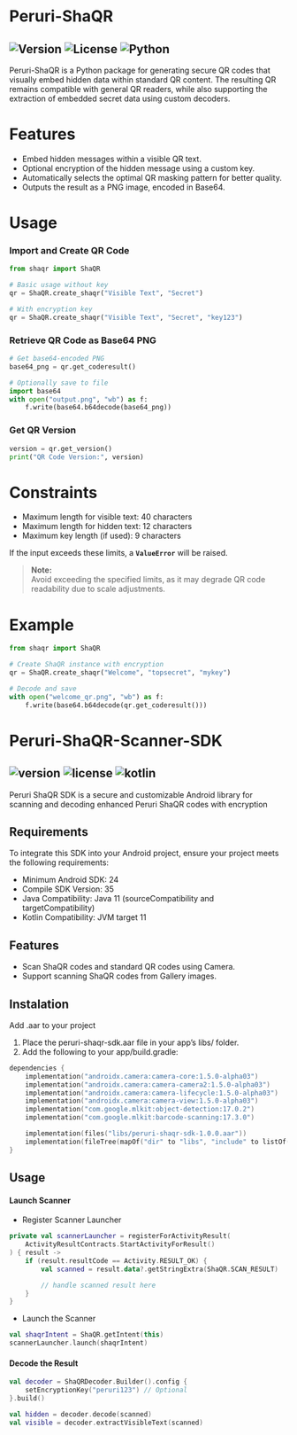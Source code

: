 # Peruri-ShaQR

![Version](https://img.shields.io/badge/version-v1.0.0-blue)
![License](https://img.shields.io/badge/license-MIT-green)
![Python](https://img.shields.io/badge/python-3.12%2B-blue)
---

Peruri-ShaQR is a Python package for generating secure QR codes that visually embed hidden data within standard QR content. The resulting QR remains compatible with general QR readers, while also supporting the extraction of embedded secret data using custom decoders.

# Features
- Embed hidden messages within a visible QR text.
- Optional encryption of the hidden message using a custom key.
- Automatically selects the optimal QR masking pattern for better quality.
- Outputs the result as a PNG image, encoded in Base64.

# Usage
### Import and Create QR Code
```python
from shaqr import ShaQR

# Basic usage without key
qr = ShaQR.create_shaqr("Visible Text", "Secret")

# With encryption key
qr = ShaQR.create_shaqr("Visible Text", "Secret", "key123")
```
### Retrieve QR Code as Base64 PNG
```python
# Get base64-encoded PNG
base64_png = qr.get_coderesult()

# Optionally save to file
import base64
with open("output.png", "wb") as f:
    f.write(base64.b64decode(base64_png))
```
### Get QR Version
```python
version = qr.get_version()
print("QR Code Version:", version)
```
# Constraints
- Maximum length for visible text: 40 characters
- Maximum length for hidden text: 12 characters
- Maximum key length (if used): 9 characters

If the input exceeds these limits, a **`ValueError`** will be raised.

> **Note:**  
> Avoid exceeding the specified limits, as it may degrade QR code readability due to scale adjustments.


# Example
```python
from shaqr import ShaQR

# Create ShaQR instance with encryption
qr = ShaQR.create_shaqr("Welcome", "topsecret", "mykey")

# Decode and save
with open("welcome_qr.png", "wb") as f:
    f.write(base64.b64decode(qr.get_coderesult()))
```

# Peruri-ShaQR-Scanner-SDK

![version](https://img.shields.io/badge/version-v1.0.0-informational)
![license](https://img.shields.io/badge/license-MIT-brightgreen)
![kotlin](https://img.shields.io/badge/kotlin-1.9+-7F52FF?logo=kotlin&logoColor=white)
---

Peruri ShaQR SDK is a secure and customizable Android library for scanning and decoding enhanced Peruri ShaQR codes with encryption

## Requirements

To integrate this SDK into your Android project, ensure your project meets the following requirements:
- Minimum Android SDK: 24
- Compile SDK Version: 35
- Java Compatibility: Java 11 (sourceCompatibility and targetCompatibility)
- Kotlin Compatibility: JVM target 11

## Features
- Scan ShaQR codes and standard QR codes using Camera.
- Support scanning ShaQR codes from Gallery images.

## Instalation
Add .aar to your project
1. Place the peruri-shaqr-sdk.aar file in your app’s libs/ folder.
2. Add the following to your app/build.gradle:
```kotlin
dependencies {
    implementation("androidx.camera:camera-core:1.5.0-alpha03")
    implementation("androidx.camera:camera-camera2:1.5.0-alpha03")
    implementation("androidx.camera:camera-lifecycle:1.5.0-alpha03")
    implementation("androidx.camera:camera-view:1.5.0-alpha03")
    implementation("com.google.mlkit:object-detection:17.0.2")
    implementation("com.google.mlkit:barcode-scanning:17.3.0")

    implementation(files("libs/peruri-shaqr-sdk-1.0.0.aar"))
    implementation(fileTree(mapOf("dir" to "libs", "include" to listOf("*.jar", "*.aar"))))
}
```
## Usage
#### Launch Scanner

- Register Scanner Launcher
```kotlin
private val scannerLauncher = registerForActivityResult(
    ActivityResultContracts.StartActivityForResult()
) { result ->
    if (result.resultCode == Activity.RESULT_OK) {
        val scanned = result.data?.getStringExtra(ShaQR.SCAN_RESULT)

        // handle scanned result here
    }
}
```

- Launch the Scanner
```kotlin
val shaqrIntent = ShaQR.getIntent(this)
scannerLauncher.launch(shaqrIntent)
```

#### Decode the Result
```kotlin
val decoder = ShaQRDecoder.Builder().config {
    setEncryptionKey("peruri123") // Optional
}.build()

val hidden = decoder.decode(scanned)
val visible = decoder.extractVisibleText(scanned)
```
